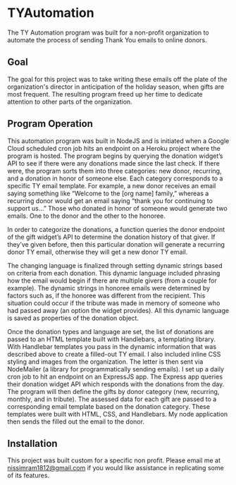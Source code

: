 # TYAutomation
The TY Automation program was built for a non-profit organization to automate the process of sending Thank You emails to online donors.

## Goal 
The goal for this project was to take writing these emails off the plate of the organization's director in anticipation of the holiday season, 
when gifts are most frequent. The resulting program freed up her time to dedicate attention to other parts of the organization. 

## Program Operation

This automation program was built in NodeJS and is initiated when a Google Cloud scheduled cron job hits an endpoint on a Heroku project where the program is hosted. The program begins by querying the donation widget’s API to see if there were any donations made since the last check. If there were, the program sorts them into three categories: new donor, recurring, and a donation in honor of someone else. Each category corresponds to a specific TY email template. For example, a new donor receives an email saying something like “Welcome to the [org name] family,” whereas a recurring donor would get an email saying “thank you for continuing to support us…” Those who donated in honor of someone would generate two emails. One to the donor and the other to the honoree.

In order to categorize the donations, a function queries the donor endpoint of the gift widget’s API to determine the donation history of that giver. If they’ve given before, then this particular donation will generate a recurring donor TY email, otherwise they will get a new donor TY email.

The changing language is finalized through setting dynamic strings based on criteria from each donation. This dynamic language included phrasing how the email would begin if there are multiple givers (from a couple for example). The dynamic strings in honoree emails were determined by factors such as, if the honoree was different from the recipient. This situation could occur if the tribute was made in memory of someone who had passed away (an option the widget provides). All this dynamic language is saved as properties of the donation object.

Once the donation types and language are set, the list of donations are passed to an HTML template built with Handlebars, a templating library. With Handlebar templates you pass in the dynamic information that was described above to create a filled-out TY email. I also included inline CSS styling and images from the organization. The letter is then sent via NodeMailer (a library for programmatically sending emails).
I set up a daily cron job to hit an endpoint on an ExpressJS app. The Express app queries their donation widget API which responds with the donations from the day. 
The program will then define the gifts by donor category (new, recurring, monthly, and in tribute). 
The assessed data for each gift are passed to a corresponding email template based on the donation category. 
These templates were built with HTML, CSS, and Handlebars. My node application then sends the filled out the email to the donor.

## Installation

This project was built custom for a specific non profit. Please email me at nissimram1812@gmail.com if you would like assistance in replicating some of its features.  
